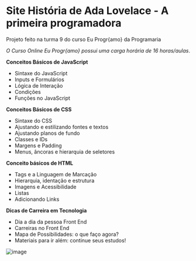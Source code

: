 # Site História de Ada Lovelace - A primeira programadora
Projeto feito na turma 9 do curso Eu Progr{amo} da Programaria

*O Curso Online Eu Progr{amo} possui uma carga horária de 16 horas/aulas*.

**Conceitos Básicos de JavaScript**
* Sintaxe do JavaScript
* Inputs e Formulários
* Lógica de Interação
* Condições
* Funções no JavaScript

**Conceitos Básicos de CSS**
* Sintaxe do CSS
* Ajustando e estilizando fontes e textos
* Ajustando planos de fundo
* Classes e IDs
* Margens e Padding
* Menus, âncoras e hierarquia de seletores

**Conceito básicos de HTML**
* Tags e a Linguagem de Marcação
* Hierarquia, identação e estrutura
* Imagens e Acessibilidade
* Listas
* Adicionando Links

**Dicas de Carreira em Tecnologia**
* Dia a dia da pessoa Front End
* Carreiras no Front End
* Mapa de Possibilidades: o que faço agora?
* Materiais para ir além: continue seus estudos!

![image](https://user-images.githubusercontent.com/75488872/162596093-761d0d3a-8134-45cc-ba6c-d807b844cbc7.png)
